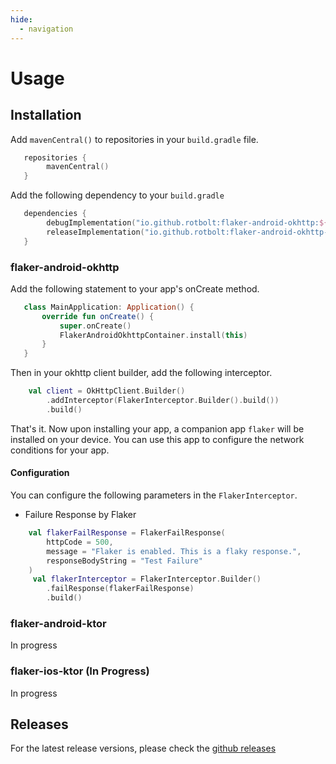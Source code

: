 ```yaml
---
hide:
  - navigation
---
```


# Usage

## Installation 

Add `mavenCentral()` to repositories in your `build.gradle` file.

```kotlin
   repositories {
        mavenCentral()
   }
```

Add the following dependency to your `build.gradle`

```kotlin
   dependencies {
        debugImplementation("io.github.rotbolt:flaker-android-okhttp:${latest_version}")
        releaseImplementation("io.github.rotbolt:flaker-android-okhttp-noop:${latest_version}")
   }
```

### flaker-android-okhttp
Add the following statement to your app's onCreate method.
```kotlin
   class MainApplication: Application() {
       override fun onCreate() {
           super.onCreate()
           FlakerAndroidOkhttpContainer.install(this)
       }
   }
```

Then in your okhttp client builder, add the following interceptor.
```kotlin
    val client = OkHttpClient.Builder()
        .addInterceptor(FlakerInterceptor.Builder().build())
        .build()
```
That's it. Now upon installing your app, a companion app `flaker`  will be installed on your device. You can use this app to configure the network conditions for your app.

#### Configuration

You can configure the following parameters in the `FlakerInterceptor`.

- Failure Response by Flaker

```kotlin
    val flakerFailResponse = FlakerFailResponse(
        httpCode = 500,
        message = "Flaker is enabled. This is a flaky response.",
        responseBodyString = "Test Failure"
    )
     val flakerInterceptor = FlakerInterceptor.Builder()
        .failResponse(flakerFailResponse)
        .build()
```


### flaker-android-ktor 
In progress

### flaker-ios-ktor (In Progress)
In progress

## Releases
For the latest release versions, please check the [github releases](https://github.com/RotBolt/Flaker/releases)
